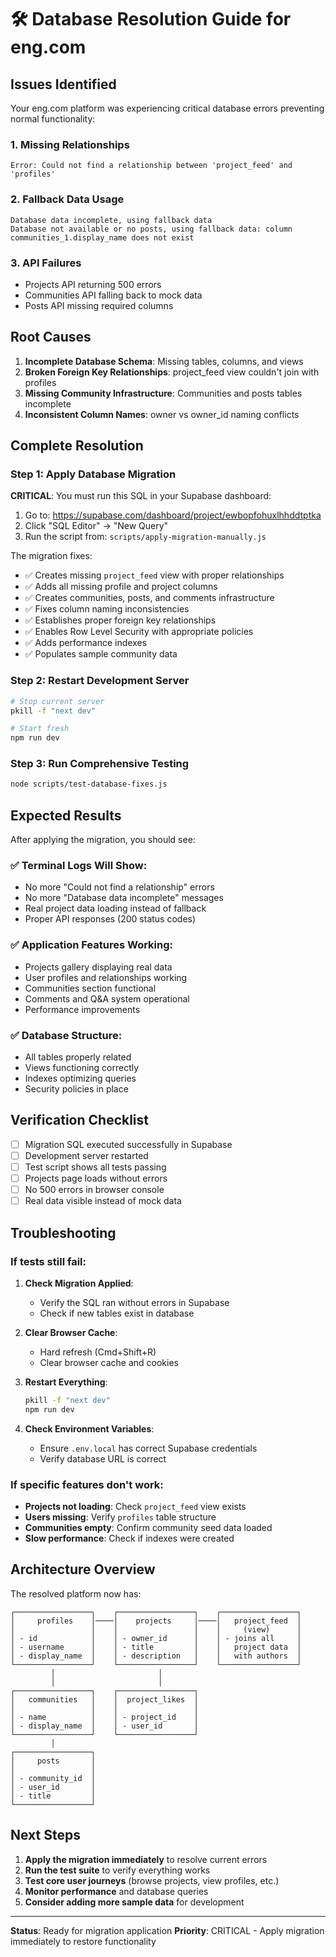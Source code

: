 # 🛠️ Database Resolution Guide for eng.com

## Issues Identified

Your eng.com platform was experiencing critical database errors preventing normal functionality:

### 1. **Missing Relationships**
```
Error: Could not find a relationship between 'project_feed' and 'profiles'
```

### 2. **Fallback Data Usage**
```
Database data incomplete, using fallback data
Database not available or no posts, using fallback data: column communities_1.display_name does not exist
```

### 3. **API Failures**
- Projects API returning 500 errors
- Communities API falling back to mock data
- Posts API missing required columns

## Root Causes

1. **Incomplete Database Schema**: Missing tables, columns, and views
2. **Broken Foreign Key Relationships**: project_feed view couldn't join with profiles
3. **Missing Community Infrastructure**: Communities and posts tables incomplete
4. **Inconsistent Column Names**: owner vs owner_id naming conflicts

## Complete Resolution

### Step 1: Apply Database Migration

**CRITICAL**: You must run this SQL in your Supabase dashboard:

1. Go to: https://supabase.com/dashboard/project/ewbopfohuxlhhddtptka
2. Click "SQL Editor" → "New Query"
3. Run the script from: `scripts/apply-migration-manually.js`

The migration fixes:
- ✅ Creates missing `project_feed` view with proper relationships
- ✅ Adds all missing profile and project columns
- ✅ Creates communities, posts, and comments infrastructure
- ✅ Fixes column naming inconsistencies
- ✅ Establishes proper foreign key relationships
- ✅ Enables Row Level Security with appropriate policies
- ✅ Adds performance indexes
- ✅ Populates sample community data

### Step 2: Restart Development Server

```bash
# Stop current server
pkill -f "next dev"

# Start fresh
npm run dev
```

### Step 3: Run Comprehensive Testing

```bash
node scripts/test-database-fixes.js
```

## Expected Results

After applying the migration, you should see:

### ✅ Terminal Logs Will Show:
- No more "Could not find a relationship" errors
- No more "Database data incomplete" messages
- Real project data loading instead of fallback
- Proper API responses (200 status codes)

### ✅ Application Features Working:
- Projects gallery displaying real data
- User profiles and relationships working
- Communities section functional
- Comments and Q&A system operational
- Performance improvements

### ✅ Database Structure:
- All tables properly related
- Views functioning correctly
- Indexes optimizing queries
- Security policies in place

## Verification Checklist

- [ ] Migration SQL executed successfully in Supabase
- [ ] Development server restarted
- [ ] Test script shows all tests passing
- [ ] Projects page loads without errors
- [ ] No 500 errors in browser console
- [ ] Real data visible instead of mock data

## Troubleshooting

### If tests still fail:

1. **Check Migration Applied**:
   - Verify the SQL ran without errors in Supabase
   - Check if new tables exist in database

2. **Clear Browser Cache**:
   - Hard refresh (Cmd+Shift+R)
   - Clear browser cache and cookies

3. **Restart Everything**:
   ```bash
   pkill -f "next dev"
   npm run dev
   ```

4. **Check Environment Variables**:
   - Ensure `.env.local` has correct Supabase credentials
   - Verify database URL is correct

### If specific features don't work:

- **Projects not loading**: Check `project_feed` view exists
- **Users missing**: Verify `profiles` table structure
- **Communities empty**: Confirm community seed data loaded
- **Slow performance**: Check if indexes were created

## Architecture Overview

The resolved platform now has:

```
┌─────────────────┐    ┌─────────────────┐    ┌─────────────────┐
│     profiles    │────│    projects     │────│   project_feed  │
│                 │    │                 │    │     (view)      │
│ - id            │    │ - owner_id      │    │ - joins all     │
│ - username      │    │ - title         │    │   project data  │
│ - display_name  │    │ - description   │    │   with authors  │
└─────────────────┘    └─────────────────┘    └─────────────────┘
         │                       │
         │                       │
┌─────────────────┐    ┌─────────────────┐
│   communities   │    │  project_likes  │
│                 │    │                 │
│ - name          │    │ - project_id    │
│ - display_name  │    │ - user_id       │
└─────────────────┘    └─────────────────┘
         │
┌─────────────────┐
│     posts       │
│                 │
│ - community_id  │
│ - user_id       │
│ - title         │
└─────────────────┘
```

## Next Steps

1. **Apply the migration immediately** to resolve current errors
2. **Run the test suite** to verify everything works
3. **Test core user journeys** (browse projects, view profiles, etc.)
4. **Monitor performance** and database queries
5. **Consider adding more sample data** for development

---

**Status**: Ready for migration application
**Priority**: CRITICAL - Apply migration immediately to restore functionality 